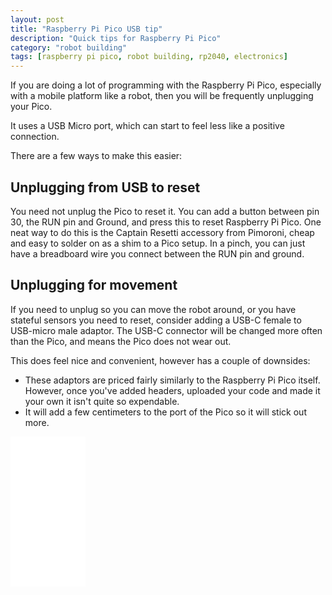```yaml
---
layout: post
title: "Raspberry Pi Pico USB tip"
description: "Quick tips for Raspberry Pi Pico"
category: "robot building"
tags: [raspberry pi pico, robot building, rp2040, electronics]
---
```

If you are doing a lot of programming with the Raspberry Pi Pico, especially with a mobile platform like a robot, then you will be frequently unplugging your Pico.

It uses a USB Micro port, which can start to feel less like a positive connection. 

There are a few ways to make this easier:

## Unplugging from USB to reset

You need not unplug the Pico to reset it. 
You can add a button between pin 30, the RUN pin and Ground, and press this to reset Raspberry Pi Pico. One neat way to do this is the Captain Resetti accessory from Pimoroni, cheap and easy to solder on as a shim to a Pico setup.
In a pinch, you can just have a breadboard wire you connect between the RUN pin and ground.

## Unplugging for movement

If you need to unplug so you can move the robot around, or you have stateful sensors you need to reset, consider adding a USB-C female to USB-micro male adaptor.
The USB-C connector will be changed more often than the Pico, and means the Pico does not wear out.

This does feel nice and convenient, however has a couple of downsides:

- These adaptors are priced fairly similarly to the Raspberry Pi Pico itself. However, once you've added headers, uploaded your code and made it your own it isn't quite so expendable.
- It will add a few centimeters to the port of the Pico so it will stick out more.

<iframe style="width:120px;height:240px;" marginwidth="0" marginheight="0" scrolling="no" frameborder="0" src="//ws-eu.amazon-adsystem.com/widgets/q?ServiceVersion=20070822&OneJS=1&Operation=GetAdHtml&MarketPlace=GB&source=ss&ref=as_ss_li_til&ad_type=product_link&tracking_id=orionrobots-21&language=en_GB&marketplace=amazon&region=GB&placement=B071W8WQBD&asins=B071W8WQBD&linkId=05784ed0397ffa0baa914c4d6fec9e10&show_border=true&link_opens_in_new_window=true"></iframe>
